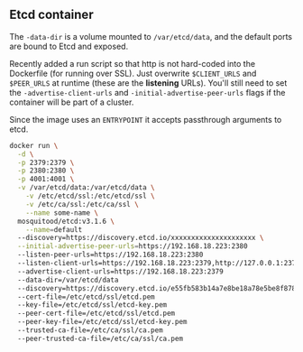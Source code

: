 ## Etcd container
The `-data-dir` is a volume mounted to `/var/etcd/data`, and the default ports are bound to Etcd and exposed.

Recently added a run script so that http is not hard-coded into the Dockerfile (for running over SSL).  Just overwrite `$CLIENT_URLS` and `$PEER_URLS` at runtime (these are the **listening** URLs).  You'll still need to set the `-advertise-client-urls` and `-initial-advertise-peer-urls` flags if the container will be part of a cluster.

Since the image uses an `ENTRYPOINT` it accepts passthrough arguments to etcd.

```sh
docker run \
  -d \
  -p 2379:2379 \
  -p 2380:2380 \
  -p 4001:4001 \
  -v /var/etcd/data:/var/etcd/data \
	-v /etc/etcd/ssl:/etc/etcd/ssl \
	-v /etc/ca/ssl:/etc/ca/ssl \
	--name some-name \ 
  mosquitood/etcd:v3.1.6 \
	--name=default
  --discovery=https://discovery.etcd.io/xxxxxxxxxxxxxxxxxxxxx \
  --initial-advertise-peer-urls=https://192.168.18.223:2380
  --listen-peer-urls=https://192.168.18.223:2380
  --listen-client-urls=https://192.168.18.223:2379,http://127.0.0.1:2379   
  --advertise-client-urls=https://192.168.18.223:2379   
  --data-dir=/var/etcd/data
  --discovery=https://discovery.etcd.io/e55fb583b14a7e8be18a78e5be8f8788 
  --cert-file=/etc/etcd/ssl/etcd.pem
  --key-file=/etc/etcd/ssl/etcd-key.pem
  --peer-cert-file=/etc/etcd/ssl/etcd.pem
  --peer-key-file=/etc/etcd/ssl/etcd-key.pem
  --trusted-ca-file=/etc/ca/ssl/ca.pem 
  --peer-trusted-ca-file=/etc/ca/ssl/ca.pem

```

